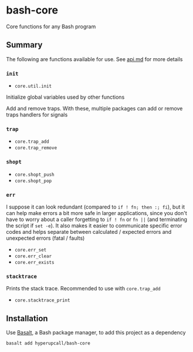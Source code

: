 # bash-core

Core functions for any Bash program

## Summary

The following are functions available for use. See [api.md](./docs/api.md) for more details

### `init`

- `core.util.init`

Initialize global variables used by other functions

Add and remove traps. With these, multiple packages can add or remove traps handlers for signals

### `trap`

- `core.trap_add`
- `core.trap_remove`

### `shopt`

- `core.shopt_push`
- `core.shopt_pop`

### `err`

I suppose it can look redundant (compared to `if ! fn; then :; fi`), but it can help make errors a bit more safe in larger applications, since you don't have to worry about a caller forgetting to `if ! fn` or `fn ||` (and terminating the script if `set -e`). It also makes it easier to communicate specific error codes and helps separate between calculated / expected errors and unexpected errors (fatal / faults)

- `core.err_set`
- `core.err_clear`
- `core.err_exists`

### `stacktrace`

Prints the stack trace. Recommended to use with `core.trap_add`

- `core.stacktrace_print`

## Installation

Use [Basalt](https://github.com/hyperupcall/basalt), a Bash package manager, to add this project as a dependency

```sh
basalt add hyperupcall/bash-core
```
